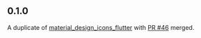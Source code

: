 ## 0.1.0
A duplicate of [material_design_icons_flutter](https://pub.dev/packages/material_design_icons_flutter) with [PR #46](https://github.com/ziofat/material_design_icons_flutter/pull/56) merged.